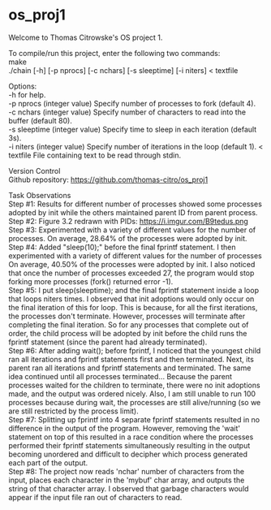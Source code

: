 # os_proj1
Welcome to Thomas Citrowske's OS project 1.
  
To compile/run this project, enter the following two commands:  
make  
./chain [-h] [-p nprocs] [-c nchars] [-s sleeptime] [-i niters] < textfile  
  
Options:  
-h            for help.  
-p nprocs     (integer value) Specify number of processes to fork (default 4).  
-c nchars     (integer value) Specify number of characters to read into the buffer (default 80).  
-s sleeptime  (integer value) Specify time to sleep in each iteration (default 3s).  
-i niters     (integer value) Specify number of iterations in the loop (default 1). 
< textfile    File containing text to be read through stdin.  
  
  
Version Control  
Github repository: https://github.com/thomas-citro/os_proj1  
  
  
Task Observations  
Step #1: Results for different number of processes showed some processes adopted by init while the others maintained parent ID from parent process.  
Step #2: Figure 3.2 redrawn with PIDs: https://i.imgur.com/B9tedus.png  
Step #3: Experimented with a variety of different values for the number of processes. On average, 28.64% of the processes were adopted by init.  
Step #4: Added "sleep(10);" before the final fprintf statement. I then experimented with a variety of different values for the number of processes On average, 40.50% of the processes were adopted by init. I also noticed that once the number of processes exceeded 27, the program would stop forking more processes (fork() returned error -1).  
Step #5: I put sleep(sleeptime); and the final fprintf statement inside a loop that loops niters times. I observed that init adoptions would only occur on the final iteration of this for loop. This is because, for all the first iterations, the processes don't terminate. However, processes will terminate after completing the final iteration. So for any processes that complete out of order, the child process will be adopted by init before the child runs the fprintf statement (since the parent had already terminated).  
Step #6: After adding wait(); before fprintf, I noticed that the youngest child ran all iterations and fprintf statements first and then terminated. Next, its parent ran all iterations and fprintf statements and terminated. The same idea continued until all processes terminated... Because the parent processes waited for the children to terminate, there were no init adoptions made, and the output was ordered nicely. Also, I am still unable to run 100 processes because during wait, the processes are still alive/running (so we are still restricted by the process limit).   
Step #7: Splitting up fprintf into 4 separate fprintf statements resulted in no difference in the output of the program. However, removing the 'wait' statement on top of this resulted in a race condition where the processes performed their fprintf statements simultaneously resulting in the output becoming unordered and difficult to decipher which process generated each part of the output.  
Step #8: The project now reads 'nchar' number of characters from the input, places each character in the 'mybuf' char array, and outputs the string of that character array. I observed that garbage characters would appear if the input file ran out of characters to read.  
